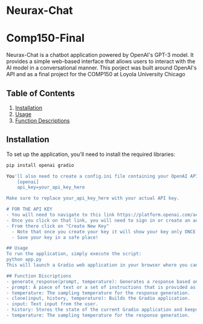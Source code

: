 # Neurax-Chat
# Comp150-Final
 Neurax-Chat is a chatbot application powered by OpenAI's GPT-3 model. It provides a simple web-based interface that allows users to interact with the AI model in a conversational manner. This porject was built around OpenAI's API and as a final project for the COMP150 at Loyola University Chicago

## Table of Contents

1. [Installation](#installation)
2. [Usage](#usage)
3. [Function Descriptions](#function-descriptions)

## Installation

To set up the application, you'll need to install the required libraries:

```bash
pip install openai gradio

You'll also need to create a config.ini file containing your OpenAI API key:
    [openai]
    api_key=your_api_key_here

Make sure to replace your_api_key_here with your actual API key.

# FOR THE API KEY
- You will need to navigate to this link https://platform.openai.com/account/api-keys
- Once you click on that link, you will need to sign in or create an account with OpenAI
- From there click on "Create New Key" 
  - Note that once you create your key it will show your key only ONCE
  - Save your key in a safe place!

## Usage
To run the application, simply execute the script:
python app.py
This will launch a Gradio web application in your browser where you can interact with the chatbot.

## Function Discriptions
- generate_response(prompt, temperature): Generates a response based on the input prompt and temperature.
- prompt: A piece of text or a set of instructions that is provided as input.
- temperature: The sampling temperature for the response generation.
- clone(input, history, temperature): Builds the Gradio application.
- input: Text input from the user.
- history: Stores the state of the current Gradio application and keeps track of past interactions.
- temperature: The sampling temperature for the response generation.
